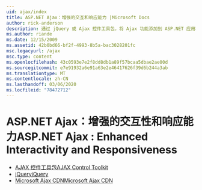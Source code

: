 ```yaml
---
uid: ajax/index
title: ASP.NET Ajax：增强的交互和响应能力 |Microsoft Docs
author: rick-anderson
description: 通过 jQuery 或 Ajax 控件工具包，将 Ajax 功能添加到 ASP.NET 应用程序。 通过微入门提高 Ajax 应用程序的性能
ms.author: riande
ms.date: 12/15/2009
ms.assetid: 42b0bd66-bf2f-4993-8b5a-bac3028201fc
msc.legacyurl: /ajax
msc.type: content
ms.openlocfilehash: 43c0593e7e2f8dd8db1a89f57bcaa5dbae2ae00d
ms.sourcegitcommit: e7e91932a6e91a63e2e46417626f39d6b244a3ab
ms.translationtype: MT
ms.contentlocale: zh-CN
ms.lasthandoff: 03/06/2020
ms.locfileid: "78472712"
---
```

# <a name="aspnet-ajax--enhanced-interactivity-and-responsiveness"></a><span data-ttu-id="a0f01-104">ASP.NET Ajax：增强的交互性和响应能力</span><span class="sxs-lookup"><span data-stu-id="a0f01-104">ASP.NET Ajax : Enhanced Interactivity and Responsiveness</span></span>

- [<span data-ttu-id="a0f01-105">AJAX 控件工具包</span><span class="sxs-lookup"><span data-stu-id="a0f01-105">AJAX Control Toolkit</span></span>](https://go.devexpress.com/AjaxControlToolkit_ASP_Resources_ASP_AJAX_Index.aspx)
- [<span data-ttu-id="a0f01-106">jQuery</span><span class="sxs-lookup"><span data-stu-id="a0f01-106">jQuery</span></span>](http://jquery.com/)
- [<span data-ttu-id="a0f01-107">Microsoft Ajax CDN</span><span class="sxs-lookup"><span data-stu-id="a0f01-107">Microsoft Ajax CDN</span></span>](cdn/overview.md)
